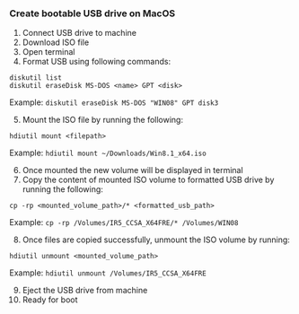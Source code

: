 ### Create bootable USB drive on MacOS

1. Connect USB drive to machine
2. Download ISO file  
3. Open terminal  
4. Format USB using following commands:
```
diskutil list
diskutil eraseDisk MS-DOS <name> GPT <disk>
```
Example: `diskutil eraseDisk MS-DOS "WIN08" GPT disk3`  

5. Mount the ISO file by running the following:
```
hdiutil mount <filepath>
```
Example: `hdiutil mount ~/Downloads/Win8.1_x64.iso`

6. Once mounted the new volume will be displayed in terminal
7. Copy the content of mounted ISO volume to formatted USB drive by running the following:
```
cp -rp <mounted_volume_path>/* <formatted_usb_path>
```
Example: `cp -rp /Volumes/IR5_CCSA_X64FRE/* /Volumes/WIN08`

8. Once files are copied successfully, unmount the ISO volume by running:
```
hdiutil unmount <mounted_volume_path>
```
Example: `hdiutil unmount /Volumes/IR5_CCSA_X64FRE`  

9. Eject the USB drive from machine
10. Ready for boot
